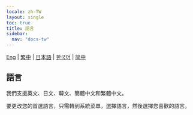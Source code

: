 ```yaml
---
locale: zh-TW
layout: single
toc: true
title: 語言
sidebar:
  nav: "docs-tw"
---
```

[Eng](/dancexr/features/languages) | [繁中](/tw/dancexr/features/languages) | [日本語](/jp/dancexr/features/languages) | [한국어](/kr/dancexr/features/languages) | [简中](/zh/dancexr/features/languages)

## 語言
我們支援英文、日文、韓文、簡體中文和繁體中文。

要更改您的首選語言，只需轉到系統菜單，選擇語言，然後選擇您喜歡的語言。